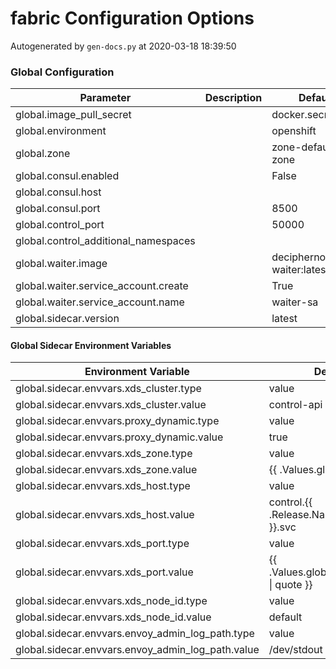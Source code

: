 # fabric Configuration Options

Autogenerated by `gen-docs.py` at 2020-03-18 18:39:50

### Global Configuration

|             Parameter              |Description|           Default           |
|------------------------------------|-----------|-----------------------------|
|global.image_pull_secret            |           |docker.secret                |
|global.environment                  |           |openshift                    |
|global.zone                         |           |zone-default-zone            |
|global.consul.enabled               |           |False                        |
|global.consul.host                  |           |                             |
|global.consul.port                  |           |                         8500|
|global.control_port                 |           |                        50000|
|global.control_additional_namespaces|           |                             |
|global.waiter.image                 |           |deciphernow/k8s-waiter:latest|
|global.waiter.service_account.create|           |True                         |
|global.waiter.service_account.name  |           |waiter-sa                    |
|global.sidecar.version              |           |latest                       |

#### Global Sidecar Environment Variables

|              Environment Variable               |                 Default                 |
|-------------------------------------------------|-----------------------------------------|
|global.sidecar.envvars.xds_cluster.type          |value                                    |
|global.sidecar.envvars.xds_cluster.value         |control-api                              |
|global.sidecar.envvars.proxy_dynamic.type        |value                                    |
|global.sidecar.envvars.proxy_dynamic.value       |true                                     |
|global.sidecar.envvars.xds_zone.type             |value                                    |
|global.sidecar.envvars.xds_zone.value            |{{ .Values.global.zone }}                |
|global.sidecar.envvars.xds_host.type             |value                                    |
|global.sidecar.envvars.xds_host.value            |control.{{ .Release.Namespace }}.svc     |
|global.sidecar.envvars.xds_port.type             |value                                    |
|global.sidecar.envvars.xds_port.value            |{{ .Values.global.control_port \| quote }}|
|global.sidecar.envvars.xds_node_id.type          |value                                    |
|global.sidecar.envvars.xds_node_id.value         |default                                  |
|global.sidecar.envvars.envoy_admin_log_path.type |value                                    |
|global.sidecar.envvars.envoy_admin_log_path.value|/dev/stdout                              |

